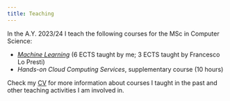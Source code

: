 ```yaml
---
title: Teaching
---
```


In the A.Y. 2023/24 I teach the following courses for the MSc in Computer
Science:

- [*Machine Learning*](http://www.ce.uniroma2.it/courses/ml2324/) (6 ECTS taught by me; 3 ECTS taught by Francesco Lo
  Presti)
- *Hands-on Cloud Computing Services*, supplementary course (10 hours)



Check my [CV](/cv.pdf) for 
more information about courses I taught in the past and other teaching
activities I am involved in.
